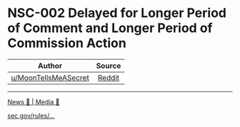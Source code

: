 NSC-002 Delayed for Longer Period of Comment and Longer Period of Commission Action
===================================================================================

| Author       | Source       | 
| :-------------: |:-------------:|
|  [u/MoonTellsMeASecret](https://www.reddit.com/user/MoonTellsMeASecret/) | [Reddit](https://www.reddit.com/r/Superstonk/comments/n6zgng/nsc002_delayed_for_longer_period_of_comment_and/) | 

---

[News 📰 | Media 📱](https://www.reddit.com/r/Superstonk/search?q=flair_name%3A%22News%20%F0%9F%93%B0%20%7C%20Media%20%F0%9F%93%B1%22&restrict_sr=1)

[sec.gov/rules/...](https://www.sec.gov/rules/sro/nscc.htm#SR-NSCC-2021-002)
